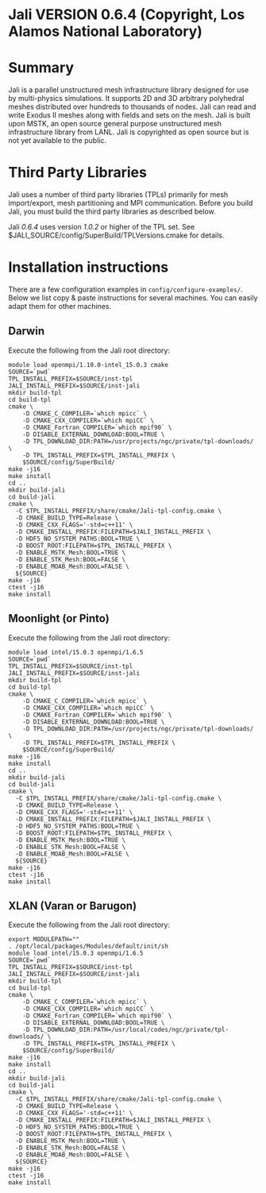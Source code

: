 #
#    Jali VERSION 0.6.4 (Copyright, Los Alamos National Laboratory)
#

# Summary

Jali is a parallel unstructured mesh infrastructure library designed
for use by multi-physics simulations. It supports 2D and 3D arbitrary
polyhedral meshes distributed over hundreds to thousands of
nodes. Jali can read and write Exodus II meshes along with fields and sets
on the mesh. Jali is built upon MSTK, an open source general purpose
unstructured mesh infrastructure library from LANL. Jali is
copyrighted as open source but is not yet available to the public. 

# Third Party Libraries

Jali uses a number of third party libraries (TPLs) primarily for mesh
import/export, mesh partitioning and MPI communication. Before you
build Jali, you must build the third party libraries as described
below.

Jali *0.6.4*  uses version *1.0.2* or higher of the TPL set. See
$JALI_SOURCE/config/SuperBuild/TPLVersions.cmake for details.

# Installation instructions

There are a few configuration examples in `config/configure-examples/`. Below
we list copy & paste instructions for several machines. You can easily adapt
them for other machines.

## Darwin

Execute the following from the Jali root directory:

    module load openmpi/1.10.0-intel_15.0.3 cmake
    SOURCE=`pwd`
    TPL_INSTALL_PREFIX=$SOURCE/inst-tpl
    JALI_INSTALL_PREFIX=$SOURCE/inst-jali
    mkdir build-tpl
    cd build-tpl
    cmake \
        -D CMAKE_C_COMPILER=`which mpicc` \
        -D CMAKE_CXX_COMPILER=`which mpiCC` \
        -D CMAKE_Fortran_COMPILER=`which mpif90` \
        -D DISABLE_EXTERNAL_DOWNLOAD:BOOL=TRUE \
        -D TPL_DOWNLOAD_DIR:PATH=/usr/projects/ngc/private/tpl-downloads/ \
        -D TPL_INSTALL_PREFIX=$TPL_INSTALL_PREFIX \
        $SOURCE/config/SuperBuild/
    make -j16
    make install
    cd ..
    mkdir build-jali
    cd build-jali
    cmake \
      -C $TPL_INSTALL_PREFIX/share/cmake/Jali-tpl-config.cmake \
      -D CMAKE_BUILD_TYPE=Release \
      -D CMAKE_CXX_FLAGS='-std=c++11' \
      -D CMAKE_INSTALL_PREFIX:FILEPATH=$JALI_INSTALL_PREFIX \
      -D HDF5_NO_SYSTEM_PATHS:BOOL=TRUE \
      -D BOOST_ROOT:FILEPATH=$TPL_INSTALL_PREFIX \
      -D ENABLE_MSTK_Mesh:BOOL=TRUE \
      -D ENABLE_STK_Mesh:BOOL=FALSE \
      -D ENABLE_MOAB_Mesh:BOOL=FALSE \
      ${SOURCE}
    make -j16
    ctest -j16
    make install

## Moonlight (or Pinto)

Execute the following from the Jali root directory:

    module load intel/15.0.3 openmpi/1.6.5
    SOURCE=`pwd`
    TPL_INSTALL_PREFIX=$SOURCE/inst-tpl
    JALI_INSTALL_PREFIX=$SOURCE/inst-jali
    mkdir build-tpl
    cd build-tpl
    cmake \
        -D CMAKE_C_COMPILER=`which mpicc` \
        -D CMAKE_CXX_COMPILER=`which mpiCC` \
        -D CMAKE_Fortran_COMPILER=`which mpif90` \
        -D DISABLE_EXTERNAL_DOWNLOAD:BOOL=TRUE \
        -D TPL_DOWNLOAD_DIR:PATH=/usr/projects/ngc/private/tpl-downloads/ \
        -D TPL_INSTALL_PREFIX=$TPL_INSTALL_PREFIX \
        $SOURCE/config/SuperBuild/
    make -j16
    make install
    cd ..
    mkdir build-jali
    cd build-jali
    cmake \
      -C $TPL_INSTALL_PREFIX/share/cmake/Jali-tpl-config.cmake \
      -D CMAKE_BUILD_TYPE=Release \
      -D CMAKE_CXX_FLAGS='-std=c++11' \
      -D CMAKE_INSTALL_PREFIX:FILEPATH=$JALI_INSTALL_PREFIX \
      -D HDF5_NO_SYSTEM_PATHS:BOOL=TRUE \
      -D BOOST_ROOT:FILEPATH=$TPL_INSTALL_PREFIX \
      -D ENABLE_MSTK_Mesh:BOOL=TRUE \
      -D ENABLE_STK_Mesh:BOOL=FALSE \
      -D ENABLE_MOAB_Mesh:BOOL=FALSE \
      ${SOURCE}
    make -j16
    ctest -j16
    make install

## XLAN (Varan or Barugon)

Execute the following from the Jali root directory:

    export MODULEPATH=""
    . /opt/local/packages/Modules/default/init/sh
    module load intel/15.0.3 openmpi/1.6.5
    SOURCE=`pwd`
    TPL_INSTALL_PREFIX=$SOURCE/inst-tpl
    JALI_INSTALL_PREFIX=$SOURCE/inst-jali
    mkdir build-tpl
    cd build-tpl
    cmake \
        -D CMAKE_C_COMPILER=`which mpicc` \
        -D CMAKE_CXX_COMPILER=`which mpiCC` \
        -D CMAKE_Fortran_COMPILER=`which mpif90` \
        -D DISABLE_EXTERNAL_DOWNLOAD:BOOL=TRUE \
        -D TPL_DOWNLOAD_DIR:PATH=/usr/local/codes/ngc/private/tpl-downloads/ \
        -D TPL_INSTALL_PREFIX=$TPL_INSTALL_PREFIX \
        $SOURCE/config/SuperBuild/
    make -j16
    make install
    cd ..
    mkdir build-jali
    cd build-jali
    cmake \
      -C $TPL_INSTALL_PREFIX/share/cmake/Jali-tpl-config.cmake \
      -D CMAKE_BUILD_TYPE=Release \
      -D CMAKE_CXX_FLAGS='-std=c++11' \
      -D CMAKE_INSTALL_PREFIX:FILEPATH=$JALI_INSTALL_PREFIX \
      -D HDF5_NO_SYSTEM_PATHS:BOOL=TRUE \
      -D BOOST_ROOT:FILEPATH=$TPL_INSTALL_PREFIX \
      -D ENABLE_MSTK_Mesh:BOOL=TRUE \
      -D ENABLE_STK_Mesh:BOOL=FALSE \
      -D ENABLE_MOAB_Mesh:BOOL=FALSE \
      ${SOURCE}
    make -j16
    ctest -j16
    make install

